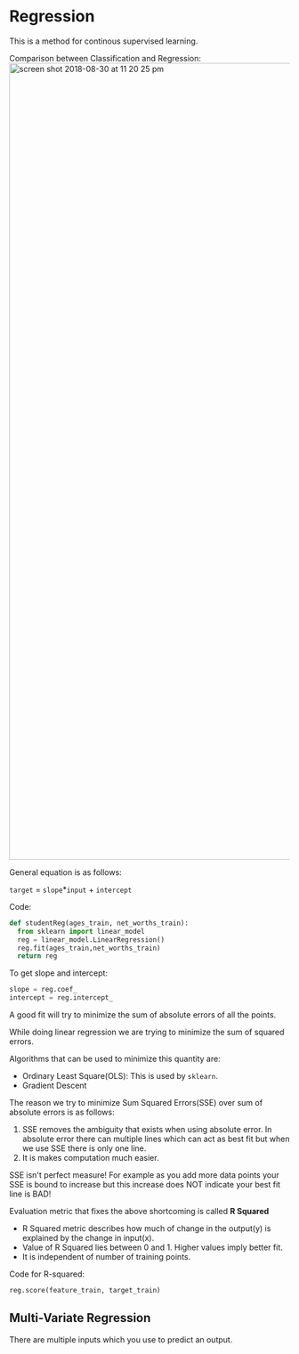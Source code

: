 # Regression

This is a method for continous supervised learning.

Comparison between Classification and Regression:
<img width="1432" alt="screen shot 2018-08-30 at 11 20 25 pm" src="https://user-images.githubusercontent.com/13077629/44891088-6cd3b900-acab-11e8-902e-a590d7104f49.png">

General equation is as follows:

`target` = `slope`*`input` + `intercept`

Code:
```python
def studentReg(ages_train, net_worths_train):
  from sklearn import linear_model
  reg = linear_model.LinearRegression()
  reg.fit(ages_train,net_worths_train)
  return reg
```
To get slope and intercept:
```python
slope = reg.coef_
intercept = reg.intercept_
```

A good fit will try to minimize the sum of absolute errors of all the points.

While doing linear regression we are trying to minimize the sum of squared errors.

Algorithms that can be used to minimize this quantity are:
* Ordinary Least Square(OLS): This is used by `sklearn`.
* Gradient Descent

The reason we try to minimize Sum Squared Errors(SSE) over sum of absolute errors is as follows:
1. SSE removes the ambiguity that exists when using absolute error. In absolute error there can multiple lines which can act as best fit but when we use SSE there is only one line.
2. It is makes computation much easier.

SSE isn't perfect measure! For example as you add more data points your SSE is bound to increase but this increase does NOT indicate your best fit line is BAD!

Evaluation metric that fixes the above shortcoming is called **R Squared**

* R Squared metric describes how much of change in the output(y) is explained by the change in input(x).
* Value of R Squared lies between 0 and 1. Higher values imply better fit.
* It is independent of number of training points.

Code for R-squared:
```python
reg.score(feature_train, target_train)
```

## Multi-Variate Regression
There are multiple inputs which you use to predict an output.
